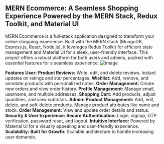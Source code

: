 MERN Ecommerce: A Seamless Shopping Experience Powered by the MERN Stack, Redux Toolkit, and Material UI
---
MERN Ecommerce is a full-stack application designed to transform your online shopping experience. Built with the MERN stack (MongoDB, Express.js, React, Node.js), it leverages Redux Toolkit for efficient state management and Material UI for a sleek, user-friendly interface. This project offers a robust platform for both users and admins, packed with essential features for a seamless experience.
![image](https://github.com/user-attachments/assets/c9b47978-3b49-480e-920f-a9a23d4d7fa7)

**Features**
**User:**
  **Product Reviews:**
    Write, edit, and delete reviews.
    Instant updates on ratings and star percentages.
  **Wishlist:**
    Add, remove, and annotate products with personalized notes.
  **Order Management:**
    Create new orders and view order history.
  **Profile Management:**
    Manage email, username, and multiple addresses.
  **Shopping Cart:**
    Add products, adjust quantities, and view subtotals.
**Admin:**
  **Product Management:**
    Add, edit, delete, and soft-delete products.
    Manage product attributes like name and stock.
  **Order Management:**
    View and update order details and status.
**Security & User Experience:**
  **Secure Authentication:**
    Login, signup, OTP verification, password reset, and logout.
  **Intuitive Interface:**
    Powered by Material UI for a visually appealing and user-friendly experience.
**Scalability:**
  **Built for Growth:**
    Scalable architecture to handle increasing user demands.

